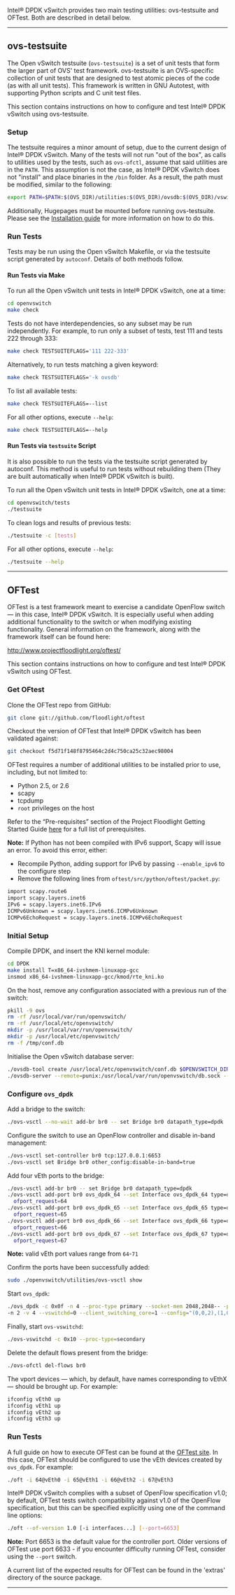 Intel® DPDK vSwitch provides two main testing utilities: ovs-testsuite and OFTest. Both are described in detail below.

______

## ovs-testsuite

The Open vSwitch testsuite (`ovs-testsuite`) is a set of unit tests that form the larger part of OVS' test framework. ovs-testsuite is an OVS-specific collection of unit tests that are designed to test atomic pieces of the code (as with all unit tests). This framework is written in GNU Autotest, with supporting Python scripts and C unit test files.

This section contains instructions on how to configure and test Intel® DPDK vSwitch using ovs-testsuite.

### Setup

The testsuite requires a minor amount of setup, due to the current design of Intel® DPDK vSwitch. Many of the tests will not run "out of the box", as calls to utilities used by the tests, such as `ovs-ofctl`, assume that said utilities are in the `PATH`. This assumption is not the case, as Intel® DPDK vSwitch does not "install" and place binaries in the `/bin` folder. As a result, the path must be modified, similar to the following:

```bash
export PATH=$PATH:$(OVS_DIR)/utilities:$(OVS_DIR)/ovsdb:$(OVS_DIR)/vswitchd
```

Additionally, Hugepages must be mounted before running ovs-testsuite. Please see the [Installation guide][doc-installation] for more information on how to do this.

### Run Tests

Tests may be run using the Open vSwitch Makefile, or via the testsuite script generated by `autoconf`. Details of both methods follow.

#### Run Tests via Make

To run all the Open vSwitch unit tests in Intel® DPDK vSwitch, one at a time:

```bash
cd openvswitch
make check
```

Tests do not have interdependencies, so any subset may be run independently. For example, to run only a subset of tests, test 111 and tests 222 through 333:

```bash
make check TESTSUITEFLAGS='111 222-333'
```

Alternatively, to run tests matching a given keyword:

```bash
make check TESTSUITEFLAGS='-k ovsdb'
```

To list all available tests:

```bash
make check TESTSUITEFLAGS=--list
```

For all other options, execute `--help`:

```bash
make check TESTSUITEFLAGS=--help
```

#### Run Tests via `testsuite` Script

It is also possible to run the tests via the testsuite script generated by autoconf. This method is useful to run tests without rebuilding them (They are built automatically when Intel® DPDK vSwitch is built).

To run all the Open vSwitch unit tests in Intel® DPDK vSwitch, one at a time:

```bash
cd openvswitch/tests
./testsuite
```

To clean logs and results of previous tests:

```bash
./testsuite -c [tests]
```

For all other options, execute `--help`:

```bash
./testsuite --help
```

______

## OFTest

OFTest is a test framework meant to exercise a candidate OpenFlow switch — in this case, Intel® DPDK vSwitch. It is especially useful when adding additional functionality to the switch or when modifying existing functionality. General information on the framework, along with the framework itself can be found here:

http://www.projectfloodlight.org/oftest/

This section contains instructions on how to configure and test Intel® DPDK vSwitch using OFTest.

### Get OFtest

Clone the OFTest repo from GitHub:

```bash
git clone git://github.com/floodlight/oftest
```

Checkout the version of OFTest that Intel® DPDK vSwitch has been validated against:

```bash
git checkout f5d71f148f8795464c2d4c750ca25c32aec98004
```

OFTest requires a number of additional utilities to be installed prior to use, including, but not limited to:
* Python 2.5, or 2.6
* scapy
* tcpdump
* `root` privileges on the host

Refer to the “Pre-requisites” section of the Project Floodlight Getting Started Guide [here][oft-gsg-long] for a full list of prerequisites.

**Note:** If Python has not been compiled with IPv6 support, Scapy will issue an error. To avoid this error, either:

* Recompile Python, adding support for IPv6 by passing `--enable_ipv6` to the
configure step
* Remove the following lines from `oftest/src/python/oftest/packet.py`:

```bash
import scapy.route6
import scapy.layers.inet6
IPv6 = scapy.layers.inet6.IPv6
ICMPv6Unknown = scapy.layers.inet6.ICMPv6Unknown
ICMPv6EchoRequest = scapy.layers.inet6.ICMPv6EchoRequest
```

### Initial Setup

Compile DPDK, and insert the KNI kernel module:

```bash
cd DPDK
make install T=x86_64-ivshmem-linuxapp-gcc
insmod x86_64-ivshmem-linuxapp-gcc/kmod/rte_kni.ko
```

On the host, remove any configuration associated with a previous run of the switch:

```bash
pkill -9 ovs
rm -rf /usr/local/var/run/openvswitch/
rm -rf /usr/local/etc/openvswitch/
mkdir -p /usr/local/var/run/openvswitch/
mkdir -p /usr/local/etc/openvswitch/
rm -f /tmp/conf.db
```

Initialise the Open vSwitch database server:

```bash
./ovsdb-tool create /usr/local/etc/openvswitch/conf.db $OPENVSWITCH_DIR/vswitchd/vswitch.ovsschema
./ovsdb-server --remote=punix:/usr/local/var/run/openvswitch/db.sock --remote=db:Open_vSwitch,manager_options &
```

### Configure `ovs_dpdk`

Add a bridge to the switch:

```bash
./ovs-vsctl --no-wait add-br br0 -- set Bridge br0 datapath_type=dpdk
```

Configure the switch to use an OpenFlow controller and disable in-band management:

```bash
./ovs-vsctl set-controller br0 tcp:127.0.0.1:6653
./ovs-vsctl set Bridge br0 other_config:disable-in-band=true
```

Add four vEth ports to the bridge:

```bash
./ovs-vsctl add-br br0 -- set Bridge br0 datapath_type=dpdk
./ovs-vsctl add-port br0 ovs_dpdk_64 --set Interface ovs_dpdk_64 type=dpdk
  ofport_request=64
./ovs-vsctl add-port br0 ovs_dpdk_65 --set Interface ovs_dpdk_65 type=dpdk
  ofport_request=65
./ovs-vsctl add-port br0 ovs_dpdk_66 --set Interface ovs_dpdk_66 type=dpdk
  ofport_request=66
./ovs-vsctl add-port br0 ovs_dpdk_67 --set Interface ovs_dpdk_67 type=dpdk
  ofport_request=67
```

**Note:** valid vEth port values range from `64`-`71`

Confirm the ports have been successfully added:

```bash
sudo ./openvswitch/utilities/ovs-vsctl show
```

Start `ovs_dpdk`:

```bash
./ovs_dpdk -c 0x0f -n 4 --proc-type primary --socket-mem 2048,2048-- -p 0x03
-n 2 -v 4 --vswitchd=0 --client_switching_core=1 --config="(0,0,2),(1,0,3)"
```

Finally, start `ovs-vswitchd`:

```bash
./ovs-vswitchd -c 0x10 --proc-type=secondary
```

Delete the default flows present from the bridge:

```bash
./ovs-ofctl del-flows br0
```

The vport devices — which, by default, have names corresponding to vEthX —
should be brought up. For example:

```bash
ifconfig vEth0 up
ifconfig vEth1 up
ifconfig vEth2 up
ifconfig vEth3 up
```

### Run Tests

A full guide on how to execute OFTest can be found at the [OFTest site][oft-gsg]. In this case, OFTest should be configured to use the vEth devices created by `ovs_dpdk`. For example:

```bash
./oft -i 64@vEth0 -i 65@vEth1 -i 66@vEth2 -i 67@vEth3
```

Intel® DPDK vSwitch complies with a subset of OpenFlow specification v1.0; by default, OFTest tests switch compatibility against v1.0 of the OpenFlow specification, but this can be specified explicitly using one of the command line options:

```bash
./oft --of-version 1.0 [-i interfaces...] [--port=6653]
```

**Note:** Port 6653 is the default value for the controller port. Older versions of OFTest use port 6633 - if you encounter difficulty running OFTest, consider using the `--port` switch.

A current list of the expected results for OFTest can be found in the 'extras' directory of the source package.

______

[oft-gsg]: http://docs.projectfloodlight.org/display/OFTest/Getting+Started
[oft-gsg-long]: http://docs.projectfloodlight.org/display/OFTest/Longer+Start
[doc-installation]: 01_Installation.md
